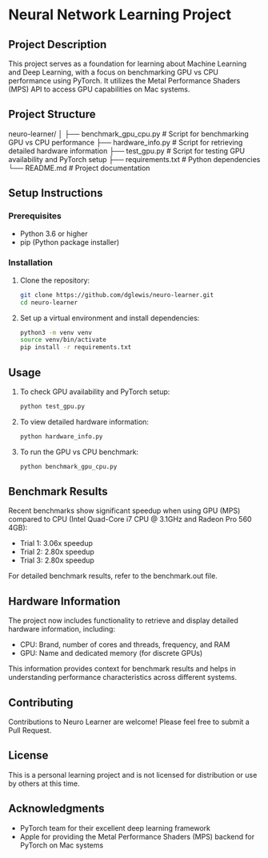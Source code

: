 # Neural Network Learning Project

## Project Description
This project serves as a foundation for learning about Machine Learning and Deep Learning, with a focus on benchmarking GPU vs CPU performance using PyTorch. It utilizes the Metal Performance Shaders (MPS) API to access GPU capabilities on Mac systems.

## Project Structure

neuro-learner/
│
├── benchmark_gpu_cpu.py  # Script for benchmarking GPU vs CPU performance
├── hardware_info.py      # Script for retrieving detailed hardware information
├── test_gpu.py           # Script for testing GPU availability and PyTorch setup
├── requirements.txt      # Python dependencies
└── README.md             # Project documentation

## Setup Instructions

### Prerequisites
- Python 3.6 or higher
- pip (Python package installer)

### Installation
1. Clone the repository:
   ```sh
   git clone https://github.com/dglewis/neuro-learner.git
   cd neuro-learner
   ```
2. Set up a virtual environment and install dependencies:
   ```sh
   python3 -m venv venv
   source venv/bin/activate
   pip install -r requirements.txt
   ```

## Usage

1. To check GPU availability and PyTorch setup:
   ```sh
   python test_gpu.py
   ```

2. To view detailed hardware information:
   ```sh
   python hardware_info.py
   ```

3. To run the GPU vs CPU benchmark:
   ```sh
   python benchmark_gpu_cpu.py
   ```

## Benchmark Results

Recent benchmarks show significant speedup when using GPU (MPS) compared to CPU (Intel Quad-Core i7 CPU @ 3.1GHz and Radeon Pro 560 4GB):

- Trial 1: 3.06x speedup
- Trial 2: 2.80x speedup
- Trial 3: 2.80x speedup

For detailed benchmark results, refer to the benchmark.out file.

## Hardware Information

The project now includes functionality to retrieve and display detailed hardware information, including:

- CPU: Brand, number of cores and threads, frequency, and RAM
- GPU: Name and dedicated memory (for discrete GPUs)

This information provides context for benchmark results and helps in understanding performance characteristics across different systems.

## Contributing

Contributions to Neuro Learner are welcome! Please feel free to submit a Pull Request.

## License

This is a personal learning project and is not licensed for distribution or use by others at this time.

## Acknowledgments

- PyTorch team for their excellent deep learning framework
- Apple for providing the Metal Performance Shaders (MPS) backend for PyTorch on Mac systems

